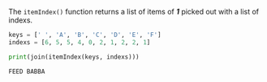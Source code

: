 The `itemIndex()` function returns a list of items of ___1___ picked out with a list of indexs. 

```py
keys = [' ', 'A', 'B', 'C', 'D', 'E', 'F']
indexs = [6, 5, 5, 4, 0, 2, 1, 2, 2, 1]

print(join(itemIndex(keys, indexs)))
```

```
FEED BABBA
```
